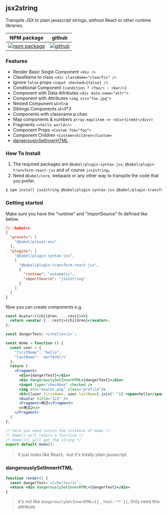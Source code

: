 ## jsx2string

Transpile JSX to plain javascript strings, without React or other runtime libraries.

| NPM package                          | github                          |
| ------------------------------------ | ------------------------------- |
| [![npm package][npm-badge]][npm-url] | [![github][git-badge]][git-url] |

[npm-badge]: https://img.shields.io/npm/v/jsx2string.svg
[npm-url]: https://www.npmjs.org/package/jsx2string
[git-url]: https://github.com/ziven27/jsx2string
[git-badge]: https://img.shields.io/github/stars/ziven27/jsx2string.svg?style=social


### Features

- Render Basic Single Component `<div />`
- ClassName to class `<div className="clearfix" />`
- Ignore `false` props `<input checked={false} />`
- Conditional Component `{condition ? <foo/> : <bar/>}`
- Component with Data Attributes `<div data-some="attr">`
- Component with Attributes `<img src="foo.jpg">`
- Nested Component ul>li>a
- Siblings Components ul>li\*3
- Components with classname p.chan
- Map components & numbers `array.map(item => <div>{item}</div>)`
- Fragments `<>hello world</>`
- Component Props `<Custom foo="foo">`
- Component Children `<Custom>children</Custom>`
- [dangerouslySetInnerHTML](#dangerouslysetinnerhtml)

### How To Install

1. The required packages are `@babel/plugin-syntax-jsx`, `@babel/plugin-transform-react-jsx` and of course `jsx2string`。
2. Need `@babel/core`, webpack or any other way to transpile the code that you prefer.

```sh
$ npm install jsx2string @babel/plugin-syntax-jsx @babel/plugin-transform-react-jsx
```

### Getting started

Make sure you have the "runtime" and "importSource" fn defined like below.

```json
// .babelrc
{
  "presets": [
    "@babel/preset-env"
  ],
  "plugins": [
    "@babel/plugin-syntax-jsx",
    [
      "@babel/plugin-transform-react-jsx",
      {
        "runtime": "automatic",
        "importSource": "jsx2string"
      }
    ]
  ]
}
```

Now you can create components e.g.

```jsx
const Avatar=({children, ...rest})=>{
  return <avatar {...rest}>{children}</avatar>;
};

const dangerText=`<i>hello</i>`;

const Home = function () {
  const user = {
    "firstName": "hello",
    "lastName": `world<br/>`
  };
  return (
    <Fragment>
      <div>{dangerText}</div>
      <div dangerouslySetInnerHTML>{dangerText}</div>
      <input type="checkbox" checked />
      <img src="avatar.png" class="profile"/>
      <h3>{[user.firstName, user.lastName].join(" ")} <span>hello</span></h3>
      <Avatar title="123" />
      <Fragment>再见</Fragment>
      <>再见2</>
    </Fragment>
  )
};

/* here you need return the instence of Home */
/* Home() will return a function */
/* Home()() will get the string */
export default Home();
```

> It just looks like React，but it's totally plain javascript. 

### dangerouslySetInnerHTML

```jsx
function render() {
  const dangerText=`<i>hello</i>`;
  return <div dangerouslySetInnerHTML>{dangerText}</div>
}
```

> it's not like `dangerouslySetInnerHTML={{__html:'**'}}`, Only need this attribute
